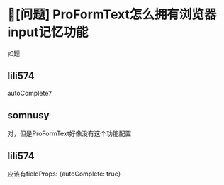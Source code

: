# 🧐[问题] ProFormText怎么拥有浏览器input记忆功能

如题

## lili574

autoComplete?

## somnusy

对，但是ProFormText好像没有这个功能配置

## lili574

应该有fieldProps: {autoComplete: true}
